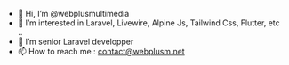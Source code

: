 - 👋 Hi, I’m @webplusmultimedia
- 👀 I’m interested in Laravel, Livewire, Alpine Js, Tailwind Css, Flutter, etc ..
- 🌱 I’m senior Laravel developper
- 📫 How to reach me : contact@webplusm.net

<!---
webplusmultimedia/webplusmultimedia is a ✨ special ✨ repository because its `README.md` (this file) appears on your GitHub profile.
You can click the Preview link to take a look at your changes.
--->
